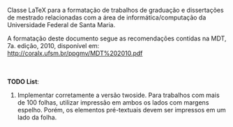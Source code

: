 Classe LaTeX para a formatação de trabalhos de graduação e dissertações de mestrado relacionadas com a área de informática/computação da Universidade Federal de Santa Maria.


A formatação deste documento segue as recomendações contidas na MDT, 7a. edição, 2010, disponível em: http://coralx.ufsm.br/ppgmv/MDT%202010.pdf
<br /><br /><br />

<b>TODO List</b>:<br />
1) Implementar corretamente a versão twoside. Para trabalhos com mais de 100 folhas, utilizar impressão em ambos os lados com margens espelho. Porém, os elementos pré-textuais devem ser impressos em um lado da folha.